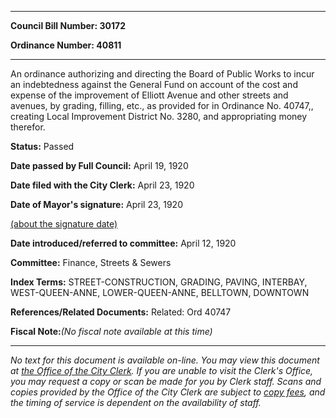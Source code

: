 

********

**Council Bill Number: 30172**
   
**Ordinance Number: 40811**
********

 An ordinance authorizing and directing the Board of Public Works to incur an indebtedness against the General Fund on account of the cost and expense of the improvement of Elliott Avenue and other streets and avenues, by grading, filling, etc., as provided for in Ordinance No. 40747,, creating Local Improvement District No. 3280, and appropriating money therefor.

**Status:** Passed
   
**Date passed by Full Council:** April 19, 1920
   
**Date filed with the City Clerk:** April 23, 1920
   
**Date of Mayor's signature:** April 23, 1920
   
[(about the signature date)](/~public/approvaldate.htm)
   
   
   
**Date introduced/referred to committee:** April 12, 1920
   
**Committee:** Finance, Streets & Sewers
   
   
**Index Terms:** STREET-CONSTRUCTION, GRADING, PAVING, INTERBAY, WEST-QUEEN-ANNE, LOWER-QUEEN-ANNE, BELLTOWN, DOWNTOWN

**References/Related Documents:** Related: Ord 40747

**Fiscal Note:**_(No fiscal note available at this time)_
********

_No text for this document is available on-line. You may view this document at [the Office of the City Clerk](http://www.seattle.gov/leg/clerk/contactUs.htm). If you are unable to visit the Clerk's Office, you may request a copy or scan be made for you by Clerk staff. Scans and copies provided by the Office of the City Clerk are subject to [copy fees](http://clerk.seattle.gov/~public/clerkfees.htm), and the timing of service is dependent on the availability of staff._

